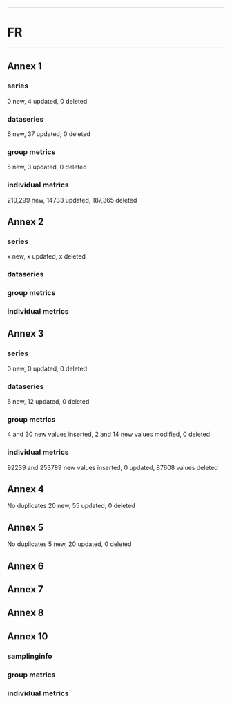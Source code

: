 -----------------------------------------------------------
# FR
-----------------------------------------------------------

## Annex 1

### series
0 new, 4 updated, 0 deleted

### dataseries
6 new, 37 updated, 0 deleted

### group metrics
5 new, 3 updated, 0 deleted

### individual metrics
210,299 new, 14733 updated, 187,365 deleted

## Annex 2

### series
x new, x updated, x deleted

### dataseries


### group metrics


### individual metrics



## Annex 3

### series
0 new, 0 updated, 0 deleted

### dataseries
6 new, 12 updated, 0 deleted

### group metrics
4 and 30 new values inserted, 2 and 14 new values modified, 0 deleted

### individual metrics
92239 and 253789 new values inserted, 0 updated, 87608 values deleted 


## Annex 4

No duplicates
20 new, 55 updated, 0 deleted


## Annex 5

No duplicates
5 new, 20 updated, 0 deleted

## Annex 6



## Annex 7



## Annex 8



## Annex 10

### samplinginfo


### group metrics


### individual metrics

